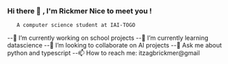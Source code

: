 ### Hi there 👋 , I'm Rickmer Nice to meet you !
  
       A computer science student at IAI-TOGO

 --🔭 I’m currently working on school projects
 --🌱 I’m currently learning  datascience 
 --👯 I’m looking to collaborate on AI projects 
 --💬 Ask me about python and typescript 
 --📫 How to reach me: itzagbrickmer@gmail

